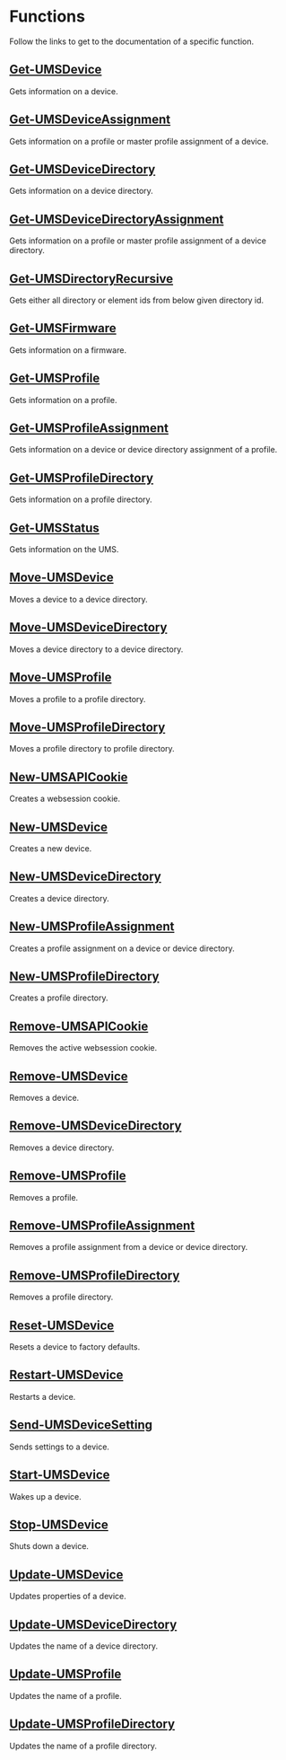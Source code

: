 # Functions

Follow the links to get to the documentation of a specific function.

## [Get-UMSDevice](Get-UMSDevice.md)

Gets information on a device.

## [Get-UMSDeviceAssignment](Get-UMSDeviceAssignment.md)

Gets information on a profile or master profile assignment of a device.

## [Get-UMSDeviceDirectory](Get-UMSDeviceDirectory.md)

Gets information on a device directory.

## [Get-UMSDeviceDirectoryAssignment](Get-UMSDeviceDirectoryAssignment.md)

Gets information on a profile or master profile assignment of a device directory.

## [Get-UMSDirectoryRecursive](Get-UMSDirectoryRecursive.md)

Gets either all directory or element ids from below given directory id.

## [Get-UMSFirmware](Get-UMSFirmware.md)

Gets information on a firmware.

## [Get-UMSProfile](Get-UMSProfile.md)

Gets information on a profile.

## [Get-UMSProfileAssignment](Get-UMSProfileAssignment.md)

Gets information on a device or device directory assignment of a profile.

## [Get-UMSProfileDirectory](Get-UMSProfileDirectory.md)

Gets information on a profile directory.

## [Get-UMSStatus](Get-UMSStatus.md)

Gets information on the UMS.

## [Move-UMSDevice](Move-UMSDevice.md)

Moves a device to a device directory.

## [Move-UMSDeviceDirectory](Move-UMSDeviceDirectory.md)

Moves a device directory to a device directory.

## [Move-UMSProfile](Move-UMSProfile.md)

Moves a profile to a profile directory.

## [Move-UMSProfileDirectory](Move-UMSProfileDirectory.md)

Moves a profile directory to profile directory.

## [New-UMSAPICookie](New-UMSAPICookie.md)

Creates a websession cookie.

## [New-UMSDevice](New-UMSDevice.md)

Creates a new device.

## [New-UMSDeviceDirectory](New-UMSDeviceDirectory.md)

Creates a device directory.

## [New-UMSProfileAssignment](New-UMSProfileAssignment.md)

Creates a profile assignment on a device or device directory.

## [New-UMSProfileDirectory](New-UMSProfileDirectory.md)

Creates a profile directory.

## [Remove-UMSAPICookie](Remove-UMSAPICookie.md)

Removes the active websession cookie.

## [Remove-UMSDevice](Remove-UMSDevice.md)

Removes a device.

## [Remove-UMSDeviceDirectory](Remove-UMSDeviceDirectory.md)

Removes a device directory.

## [Remove-UMSProfile](Remove-UMSProfile.md)

Removes a profile.

## [Remove-UMSProfileAssignment](Remove-UMSProfileAssignment.md)

Removes a profile assignment from a device or device directory.

## [Remove-UMSProfileDirectory](Remove-UMSProfileDirectory.md)

Removes a profile directory.

## [Reset-UMSDevice](Reset-UMSDevice.md)

Resets a device to factory defaults.

## [Restart-UMSDevice](Restart-UMSDevice.md)

Restarts a device.

## [Send-UMSDeviceSetting](Send-UMSDeviceSetting.md)

Sends settings to a device.

## [Start-UMSDevice](Start-UMSDevice.md)

Wakes up a device.

## [Stop-UMSDevice](Stop-UMSDevice.md)

Shuts down a device.

## [Update-UMSDevice](Update-UMSDevice.md)

Updates properties of a device.

## [Update-UMSDeviceDirectory](Update-UMSDeviceDirectory.md)

Updates the name of a device directory.

## [Update-UMSProfile](Update-UMSProfile.md)

Updates the name of a profile.

## [Update-UMSProfileDirectory](Update-UMSProfileDirectory.md)

Updates the name of a profile directory.